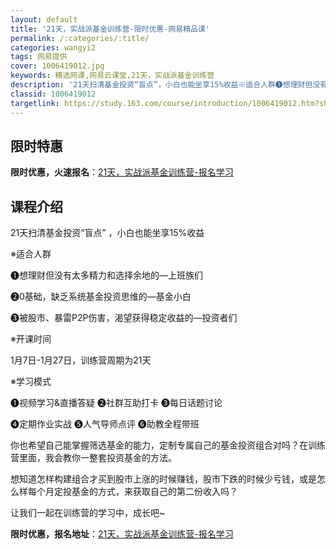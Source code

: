 ```yaml
---
layout: default
title: '21天，实战派基金训练营-限时优惠-网易精品课'
permalink: /:categories/:title/
categories: wangyi2
tags: 网易提供
cover: 1006419012.jpg
keywords: 精选网课,网易云课堂,21天，实战派基金训练营
description: '21天扫清基金投资“盲点”，小白也能坐享15%收益※适合人群❶想理财但没有太多精力和选择余地的—上班族们❷0基础，缺乏系'
classid: 1006419012
targetlink: https://study.163.com/course/introduction/1006419012.htm?share=1&shareId=1025206652&utm_campaign=share&utm_medium=iphoneShare&utm_source=&utm_u=1025206652
---
```


## 限时特惠

**限时优惠，火速报名**：[21天，实战派基金训练营-报名学习](https://study.163.com/course/introduction/1006419012.htm?share=1&shareId=1025206652&utm_campaign=share&utm_medium=iphoneShare&utm_source=&utm_u=1025206652)

## 课程介绍

21天扫清基金投资“盲点” ，小白也能坐享15%收益



※适合人群

❶想理财但没有太多精力和选择余地的—上班族们

❷0基础，缺乏系统基金投资思维的—基金小白

❸被股市、暴雷P2P伤害，渴望获得稳定收益的—投资者们



※开课时间

1月7日-1月27日，训练营周期为21天



※学习模式

❶视频学习&直播答疑       ❷社群互助打卡      ❸每日话题讨论

❹定期作业实战                ❺人气导师点评      ❻助教全程带班



你也希望自己能掌握筛选基金的能力，定制专属自己的基金投资组合对吗？在训练营里面，我会教你一整套投资基金的方法。

想知道怎样构建组合才买到股市上涨的时候赚钱，股市下跌的时候少亏钱，或是怎么样每个月定投基金的方式，来获取自己的第二份收入吗？

让我们一起在训练营的学习中，成长吧~

**限时优惠，报名地址**：[21天，实战派基金训练营-报名学习](https://study.163.com/course/introduction/1006419012.htm?share=1&shareId=1025206652&utm_campaign=share&utm_medium=iphoneShare&utm_source=&utm_u=1025206652)

